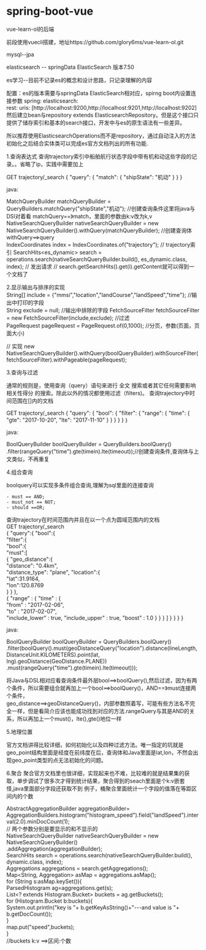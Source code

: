 # spring-boot-vue
vue-learn-ol的后端

前段使用vuecli搭建，地址https://github.com/glory6ms/vue-learn-ol.git

mysql--jpa

elasticsearch -- springData ElasticSearch 版本7.50

es学习--目前不记录es的概念和设计思路，只记录理解的内容

配置：es的版本需要与springData ElasticSearch相对应，spirng boot内设置连接参数
spring: 
  elasticsearch:  
    rest: 
      uris: [http://localhost:9200,http://localhost:9201,http://localhost:9202] 
然后建立bean与repository extends ElasticsearchRepository。但是这个接口只提供了储存索引和基本的search接口，开发中与es的原生语法有一些差异。

所以推荐使用ElasticsearchOperations而不是repository，通过自动注入的方法初始化之后结合实体类可以完成es官方文档列出的所有功能.

1.查询表达式
查询trajectory索引中船舶航行状态字段中带有机和动这些字段的记录。。省略了ip，实践中需要加上

GET trajectory/_search
{
    "query": {
        "match": {
            "shipState": "机动"
        }
    }
}

java:

MatchQueryBuilder matchQueryBuilder = QueryBuilders.matchQuery("shipState","机动"); //创建查询条件这里将java与DSl对着看 matchQuery==》match，里面的参数由k:v改为k,v  
NativeSearchQueryBuilder nativeSearchQueryBuilder = new NativeSearchQueryBuilder().withQuery(matchQueryBuilder); //创建查询体 withQuery==>query  
IndexCoordinates index = IndexCoordinates.of("trajectory"); // trajectory索引 
SearchHits<es_dynamic> search = operations.search(nativeSearchQueryBuilder.build(), es_dynamic.class, index); // 发出请求 
// search.getSearchHits().get(i).getContent就可以得到一个文档了 

2.显示输出与排序的实现  
  String[] include = {"mmsi","location","landCourse","landSpeed","time"}; //输出中打印的字段  
  String exclude = null; //输出中排除的字段 
  FetchSourceFilter fetchSourceFilter = new FetchSourceFilter(include,exclude); //过滤  
  PageRequest pageRequest = PageRequest.of(0,1000); //分页，参数(页面，页面大小)  
  
  // 实现 new NativeSearchQueryBuilder().withQuery(boolQueryBuilder).withSourceFilter(fetchSourceFilter).withPageable(pageRequest); 

3.查询与过滤

通常的规则是，使用查询（query）语句来进行 全文 搜索或者其它任何需要影响 相关性得分 的搜索。除此以外的情况都使用过滤（filters)。
查询trajectory中时间范围在[]内的文档

GET trajectory/_search
{
   "query": {
        "bool": {
            "filter": {
                "range": {
                    "time": {
                        "gte": "2017-10-20",
                        "lte": "2017-11-10"
                    }
                }
            }
        }
    }
｝

java:

BoolQueryBuilder boolQueryBuilder = QueryBuilders.boolQuery()
                  .filter(rangeQuery("time").gte(timein).lte(timeout));//创建查询条件,查询体与上文类似，不再重复

4.组合查询

boolquery可以实现多条件组合查询,理解为sql里面的连接查询

    - must == AND;  
    - must_not == NOT;  
    - should ==OR;  
查询trajectory在时间范围内并且在以一个点为圆域范围内的文档  
GET trajectory/_search  
{ 
  "query":{ 
		"bool":{  
			"filter":{  
				"bool":{  
					"must":[  
                  { 
                  "geo_distance":{  
                    "distance": "0.4km",  
                    "distance_type": "plane", 
                    "location":{  
                      "lat":31.9164,  
                      "lon":120.8769  
                      } 
                    } 
                  },   
                  { 
                    "range" : { 
                      "time" : {  
                        "from" : "2017-02-06",  
                        "to" : "2017-02-07",  
                        "include_lower" : true, 
                        "include_upper" : true, 
                        "boost" : 1.0 
                      } 
                      }
                  }
                ]
             }
				}
		}
	}
  
java:

BoolQueryBuilder boolQueryBuilder = QueryBuilders.boolQuery() 
                  .filter(boolQuery().must(geoDistanceQuery("location").distance(lineLength, DistanceUnit.KILOMETERS).point(lat, lng).geoDistance(GeoDistance.PLANE)) 
                  .must(rangeQuery("time").gte(timein).lte(timeout)));  
                
将Java与DSL相对应看查询条件最外层bool==>boolQuery(),然后过滤，因为有两个条件，所以需要组合就再加上一个bool==>boolQuery()，AND==》must连接两个条件，  
geo_distance==>geoDistanceQuery()，内部参数照着写，可能有些方法名不完全一样，但是看简介应该也能成功找到对应的方法.rangeQuery与其是AND的关系，所以再加上一个must()，lte(),gte()地位一样

5.地理位置

官方文档讲得比较详细，如何初始化以及四种过滤方法。唯一指定的坑就是geo_point结构里面是经度在前纬度在后，查询体和Java里面是lat,lon，不然会出现geo_point类型的点无法初始化的问题。

6.聚合
聚合官方文档里也很详细，实现起来也不难，比较难的就是结果集的获取，单步调试了很多次才得到统计结果，聚合得到的seach里面是个k:v嵌套怪,java里面部分字段还获取不到 
例子，桶聚合里面统计一个字段的值落在等距区间内的个数  

AbstractAggregationBuilder aggregationBuilder= AggregationBuilders.histogram("histogram_speed").field("landSpeed").interval(2.0).minDocCount(1);  
        // 两个参数分别是要显示的和不显示的   
NativeSearchQueryBuilder nativeSearchQueryBuilder = new NativeSearchQueryBuilder()    
                .addAggregation(aggregationBuilder);    
SearchHits<dynamic> search = operations.search(nativeSearchQueryBuilder.build(), dynamic.class, index);   
Aggregations aggregations = search.getAggregations();   
Map<String, Aggregation> asMap = aggregations.asMap();    
for (String s:asMap.keySet()){    
      ParsedHistogram ag=aggregations.get(s);   
      List<? extends Histogram.Bucket> buckets = ag.getBuckets();   
      for (Histogram.Bucket b:buckets){   
          System.out.println("key is "+ b.getKeyAsString()+"---and value is "+ b.getDocCount());  
          }    
        map.put("speed",buckets);   
      }   
//buckets  k:v ==>区间:个数     


                

